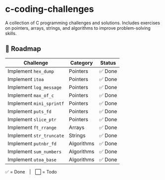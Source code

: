 # c-coding-challenges
A collection of C programming challenges and solutions.  Includes exercises on pointers, arrays, strings, and algorithms to improve problem-solving skills.

## 🚀 Roadmap

| Challenge          | Category   | Status  |
|--------------------|------------|---------|
| Implement `hex_dump` | Pointers   | ✅ Done |
| Implement `itoa`     | Pointers   | ✅ Done |
| Implement `log_message` | Pointers | ✅ Done |
| Implement `max_of_c`   | Pointers | ✅ Done |
| Implement `mini_sprintf` | Pointers | ✅ Done |
| Implement `puts_fd`    | Pointers | ✅ Done |
| Implement `slice_ptr`  | Pointers | ✅ Done |
| Implement `ft_rrange`   | Arrays   | ✅ Done |
| Implement `str_truncate` | Strings | ✅ Done |
| Implement `putnbr_fd`  | Algorithms | ✅ Done |
| Implement `sum_numbers` | Algorithms | ✅ Done |
| Implement `utoa_base`  | Algorithms | ✅ Done |

✅ = Done | ⬜ = Todo
